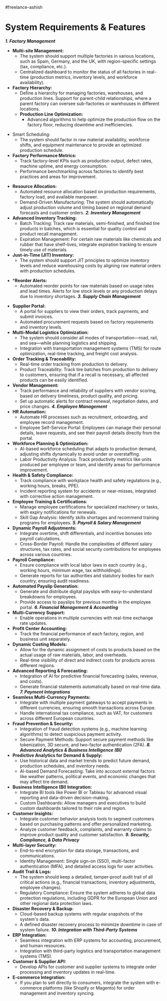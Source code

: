 #freelance-ashish
# System Requirements & Features

***1. Factory Management***
* **Multi-site Management:**
	* The system should support multiple factories in various locations, such as Spain, Germany, and the UK, with region-specific settings (tax, compliance, etc.).
	* Centralized dashboard to monitor the status of all factories in real-time (production metrics, inventory levels, and workforce availability).
* **Factory Hierarchy:**
	- Define a hierarchy for managing factories, warehouses, and production lines. Support for parent-child relationships, where a parent factory can oversee sub-factories or warehouses in different locations.
	* **Production Line Optimization:**
		- Advanced algorithms to help optimize the production flow on the factory floor, reducing downtime and inefficiencies.
- Smart Scheduling: 
	- The system should factor in raw material availability, workforce shifts, and equipment maintenance to provide an optimized production schedule.
-  **Factory Performance Metrics:**
	- Track factory-level KPIs such as production output, defect rates, machine uptime, and energy consumption.
	- Performance benchmarking across factories to identify best practices and areas for improvement.
* **Resource Allocation:**
	- Automated resource allocation based on production requirements, factory load, and available manpower.
	- Demand-Driven Manufacturing: The system should automatically adjust production volume and timing based on regional demand forecasts and customer orders.
***2. Inventory Management***
* **Advanced Inventory Tracking:**
	- Batch Tracking: Track raw materials, semi-finished, and finished tire products in batches, which is essential for quality control and product recall management.
	- Expiration Management: For certain raw materials like chemicals and rubber that have shelf-lives, integrate expiration tracking to ensure timely use of materials.
* **Just-in-Time (JIT) Inventory:**
	- The system should support JIT principles to optimize inventory levels and reduce warehousing costs by aligning raw material orders with production schedules.
- ***Reorder Alerts:**
	- Automated reorder points for raw materials based on usage rates and lead times. Alerts for low stock levels or any production delays due to inventory shortages.
***3. Supply Chain Management***
* **Supplier Portal:**
	- A portal for suppliers to view their orders, track payments, and submit invoices.
	- Automated procurement requests based on factory requirements and inventory levels.
* **Multi-Modal Logistics Optimization:**
	- The system should consider all modes of transportation—road, rail, and sea—while planning logistics and shipping.
	- Integration with transportation management systems (TMS) for route optimization, real-time tracking, and freight cost analysis.
* **Order Tracking \& Traceability:**
	- Real-time order tracking from production to delivery.
	- Product Traceability: Track tire batches from production to delivery to customers, ensuring that if a recall is necessary, all affected products can be easily identified.
* **Vendor Management:**
	- Track performance and reliability of suppliers with vendor scoring, based on delivery timeliness, product quality, and pricing.
	- Set up automatic alerts for contract renewal, negotiation dates, and price changes.
***4. Employee Management***
* **HR Automation:**
	- Automate HR processes such as recruitment, onboarding, and employee record management.
	- Employee Self-Service Portal: Employees can manage their personal details, leave requests, and see their payroll details directly from the portal.
* **Workforce Planning \& Optimization:**
	- AI-based workforce scheduling that adapts to production demand, adjusting shifts dynamically to avoid under or overstaffing.
	- Labor Productivity Analysis: Track productivity metrics like units produced per employee or team, and identify areas for performance improvement.
* **Health \& Safety Compliance:**
	- Track compliance with workplace health and safety regulations (e.g., working hours, breaks, PPE).
	- Incident reporting system for accidents or near-misses, integrated with corrective action management.
* **Employee Training \& Certifications**:
	- Manage employee certifications for specialized machinery or tasks, with expiry notifications for renewals.
	- Skill Gap Analysis: Identify skills shortages and recommend training programs for employees.
***5. Payroll \& Salary Management***
* **Dynamic Payroll Adjustments:**
	- Integrate overtime, shift differentials, and incentive bonuses into payroll calculations.
	- Cross-Border Payroll: Handle the complexities of different salary structures, tax rates, and social security contributions for employees across various countries.
* **Payroll Compliance:**
	- Ensure compliance with local labor laws in each country (e.g., working hours, minimum wage, tax withholdings).
	- Generate reports for tax authorities and statutory bodies for each country, ensuring audit readiness.
* **Automated Payslip Generation:**
	- Generate and distribute digital payslips with easy-to-understand breakdowns for employees.
	- Provide access to payslips for previous months in the employee portal.
***6. Financial Management \& Accounting***
* **Multi-Currency Support:**
	- Enable operations in multiple currencies with real-time exchange rate updates.
* **Profit Center Accounting:**
	- Track the financial performance of each factory, region, and business unit separately.
* **Dynamic Costing Models:**
	- Allow for the dynamic assignment of costs to products based on the actual usage of raw materials, labor, and overheads.
	- Real-time visibility of direct and indirect costs for products across different regions.
* **Advanced Reporting \& Forecasting:**
	- Integration of AI for predictive financial forecasting (sales, revenue, and costs).
	- Generate financial statements automatically based on real-time data.
***7. Payment Integrations***
* **Seamless Multi-Currency Payments:**
	- Integrate with multiple payment gateways to accept payments in different currencies, ensuring smooth transactions across Europe.
	- Handle international tax compliance, such as VAT, for customers across different European countries.
* **Fraud Prevention \& Security:**
	- Integration of fraud detection systems (e.g., machine learning algorithms) to detect suspicious payment activity.
	- Secure Payment Methods: Support secure payment methods like tokenization, 3D secure, and two-factor authentication (2FA).
***8. Advanced Analytics \& Business Intelligence (BI)***
* **Predictive Analytics for Demand \& Supply:**
	- Use historical data and market trends to predict future demand, production schedules, and inventory needs.
	- AI-based Demand Forecasting: Take into account external factors like weather patterns, political events, and economic changes that may affect tire demand.
* **Business Intelligence (BI) Integration:**
	- Integrate BI tools like Power BI or Tableau for advanced visual reporting and data-driven decision-making.
	- Custom Dashboards: Allow managers and executives to build custom dashboards tailored to their role and region.
* **Customer Insights:**
	- Integrate customer behavior analysis tools to segment customers based on purchasing patterns and offer personalized marketing.
	- Analyze customer feedback, complaints, and warranty claims to improve product quality and customer satisfaction.
***9. Security, Compliance, \& Data Privacy***
* **Multi-layer Security:**
	- End-to-end encryption for data storage, transactions, and communications.
	- Identity Management: Single sign-on (SSO), multi-factor authentication (MFA), and detailed access logs for user activities.
* **Audit Trail \& Logs:**
	- The system should keep a detailed, tamper-proof audit trail of all critical actions (e.g., financial transactions, inventory adjustments, employee changes).
	- Regulatory Compliance: Ensure the system adheres to global data protection regulations, including GDPR for the European Union and other regional data protection laws.
* **Disaster Recovery \& Backup**:
	- Cloud-based backup systems with regular snapshots of the system's data.
	- A defined disaster recovery process to minimize downtime in case of system failure.
***10. Integration with Third-Party Systems***
* **ERP Integration:**
	- Seamless integration with ERP systems for accounting, procurement, and human resources.
	- Integration with third-party logistics and transportation management systems (TMS).
* **Customer \& Supplier API:**
	- Develop APIs for customer and supplier systems to integrate order processing and inventory updates in real-time.
* **E-commerce Integration:**
	- If you plan to sell directly to consumers, integrate the system with e-commerce platforms (like Shopify or Magento) for order management and inventory syncing.